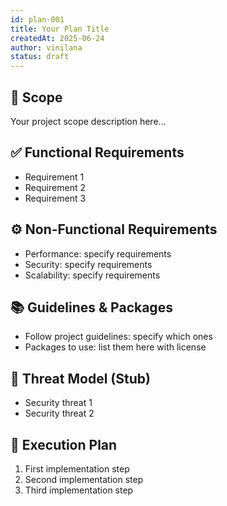 ```yaml
---
id: plan-001
title: Your Plan Title
createdAt: 2025-06-24
author: vinilana
status: draft
---
```


## 🧩 Scope

Your project scope description here...

## ✅ Functional Requirements

- Requirement 1
- Requirement 2
- Requirement 3

## ⚙️ Non-Functional Requirements

- Performance: specify requirements
- Security: specify requirements 
- Scalability: specify requirements

## 📚 Guidelines & Packages

- Follow project guidelines: specify which ones
- Packages to use: list them here with license

## 🔐 Threat Model (Stub)

- Security threat 1
- Security threat 2

## 🔢 Execution Plan

1. First implementation step
2. Second implementation step
3. Third implementation step

